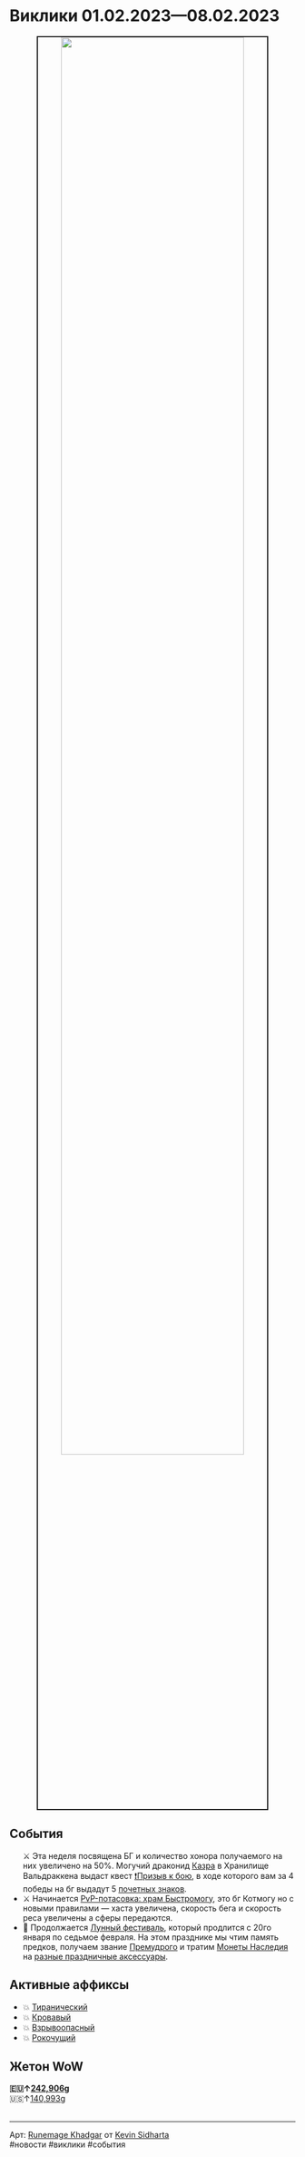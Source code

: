 <h1>Виклики 01.02.2023—08.02.2023</h1>

<p align="center">
<a href="https://www.youtube.com/watch?v=tWhHAM7-OPM"><img src="https://i.ytimg.com/vi/tWhHAM7-OPM/maxresdefault.jpg" width="80%" border="2" /></a>
</p>

<h2>События</h2>
<ul>
  ⚔️ Эта неделя посвящена БГ и количество хонора получаемого на них увеличено на 50%. Могучий драконид <a href="https://www.wowhead.com/ru/npc=199526/">Казра</a> в Хранилище Вальдраккена выдаст квест <a href="https://ru.wowhead.com/quest=62637">❗Призыв к бою</a>, в ходе которого вам за 4 победы на бг выдадут 5 <a href="https://ru.wowhead.com/item=137642">почетных знаков</a>.<br>
  <li>⚔️ Начинается <a href="https://www.wowhead.com/ru/event=1170">PvP-потасовка: храм Быстромогу</a>, это бг Котмогу но с новыми правилами — хаста увеличена, скорость бега и скорость реса увеличены а сферы передаются.
  <li>🏮 Продолжается <a href="https://www.wowhead.com/ru/guide/world-events/holidays/lunar-festival">Лунный фестиваль</a>, который продлится с 20го января по седьмое февраля. На этом празднике мы чтим память предков, получаем звание <a href="https://www.wowhead.com/ru/title=74/">Премудрого</a> и тратим <a href="https://www.wowhead.com/ru/item=21100/">Монеты Наследия</a> на <a href="https://www.wowhead.com/ru/guide/world-events/holidays/lunar-festival#%D1%82%D1%80%D0%B0%D1%82%D0%B8%D0%BC-%D0%BC%D0%BE%D0%BD%D0%B5%D1%82%D1%8B-%D0%BD%D0%B0%D1%81%D0%BB%D0%B5%D0%B4%D0%B8%D1%8F">разные праздничные аксессуары</a>.</li>
</ul>

<h2>Активные аффиксы</h2>
<ul>
  <li>💥 <a href="https://ru.wowhead.com/affix=9">Тиранический<a></li>
  <li>💥 <a href="https://ru.wowhead.com/affix=8">Кровавый<a></li>
  <li>💥 <a href="https://ru.wowhead.com/affix=13">Взрывоопасный<a></li>
  <li>💥 <a href="https://ru.wowhead.com/affix=132">Рокочущий<a></li>
</ul>



<h2>Жетон WoW</h2>
<!-- ↓↑ -->
  <b>🇪🇺↑<a href="https://wowtokenprices.com/EU">242,906g</a></b><br>
  🇺🇸↑<a href="https://wowtokenprices.com/US">140,993g</a><br>
<br>
<hr>
Арт: <a href="https://www.artstation.com/artwork/03Anae">Runemage Khadgar</a> от <a href="https://www.artstation.com/kevin_sidharta">Kevin Sidharta</a><br>
#новости #виклики #события